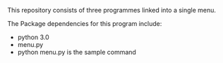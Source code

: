 This repository consists of three programmes linked into a single menu.

The Package dependencies for this program include:
- python 3.0
- menu.py
- python menu.py is the sample command

